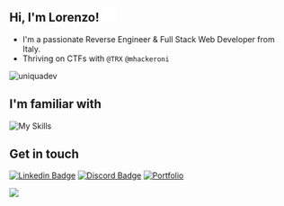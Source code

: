 ## Hi, I'm Lorenzo! <img src="https://raw.githubusercontent.com/UniquaDev/UniquaDev/main/pandahood.gif" width="25px">
* I'm a passionate Reverse Engineer & Full Stack Web Developer from Italy.
* Thriving on CTFs with `@TRX` `@mhackeroni`


<p align="left"> <img src="https://github-readme-stats.vercel.app/api?username=uniquadev&show_icons=true&theme=blue_navy" alt="uniquadev" /> </p>

## I'm familiar with

![My Skills](https://go-skill-icons.vercel.app/api/icons?titles=true&i=cpp,cmake,java,lua,luau,python,assembly,php,javascript,html,css,mysql,regex,azure,nuxt,flutter,fastapi,laravel,git,github,githubactions,davinci,illustrator,robloxstudio,godot,discord)

<!--
<div align="center">
  <code><img height="20" src="https://raw.githubusercontent.com/github/explore/80688e429a7d4ef2fca1e82350fe8e3517d3494d/topics/vue/vue.png"></code>
  <code><img height="20" src="https://raw.githubusercontent.com/tandpfun/skill-icons/main/icons/Flutter-Dark.svg"></code>
  <code><img height="20" src="https://raw.githubusercontent.com/github/explore/80688e429a7d4ef2fca1e82350fe8e3517d3494d/topics/laravel/laravel.png"></code>
  <code><img height="20" src="https://raw.githubusercontent.com/github/explore/80688e429a7d4ef2fca1e82350fe8e3517d3494d/topics/cpp/cpp.png"></code>
  <code><img height="20" src="https://raw.githubusercontent.com/github/explore/80688e429a7d4ef2fca1e82350fe8e3517d3494d/topics/python/python.png"></code>
  <code><img height="20" src="https://raw.githubusercontent.com/github/explore/80688e429a7d4ef2fca1e82350fe8e3517d3494d/topics/mysql/mysql.png"></code>
  <code><img height="20" src="https://raw.githubusercontent.com/github/explore/80688e429a7d4ef2fca1e82350fe8e3517d3494d/topics/lua/lua.png"></code>
  <code><img height="20" src="https://raw.githubusercontent.com/github/explore/80688e429a7d4ef2fca1e82350fe8e3517d3494d/topics/git/git.png"></code>
</div>
<br>
-->

## Get in touch

[![Linkedin Badge](https://img.shields.io/badge/LinkedIn-blue?style=for-the-badge&logo=linkedin&logoColor=white)](https://www.linkedin.com/in/lorenzo-cipolletti-15a110208)
[![Discord Badge](https://img.shields.io/badge/discord-5563f0?style=for-the-badge&logo=discord&logoColor=white)](https://discordapp.com/users/277459004282634242)
[![Portfolio](https://img.shields.io/badge/UP-008c69?style=for-the-badge&logo=github&logoColor=white&label=portfolio)](https://uniquadev.github.io/)

![](https://komarev.com/ghpvc/?username=uniquadev&base=1000&label=account+views)



<!--
<h3 align="center">🎵 Listening</h3>
<table align="center" width="100%">
  
  <tr>
  <td width="100%">
       
&nbsp; <br> [![Spotify](https://uniquadev.vercel.app/api/spotify)](https://open.spotify.com/user/ch5hldeabrvjawefcxvhdz0cu)

  </td>
</table>


<div align="center"><img src="https://raw.githubusercontent.com/UniquaDev/UniquaDev/main/hellopanda.gif" width="45px"></div>
-->
